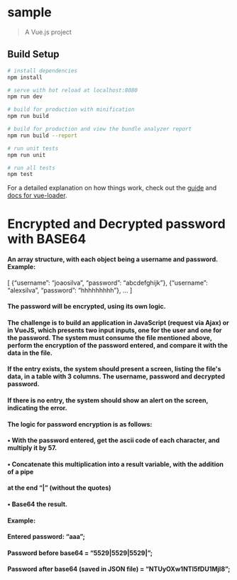 # sample

> A Vue.js project

## Build Setup

``` bash
# install dependencies
npm install

# serve with hot reload at localhost:8080
npm run dev

# build for production with minification
npm run build

# build for production and view the bundle analyzer report
npm run build --report

# run unit tests
npm run unit

# run all tests
npm test
```

For a detailed explanation on how things work, check out the [guide](http://vuejs-templates.github.io/webpack/) and [docs for vue-loader](http://vuejs.github.io/vue-loader).

# Encrypted and Decrypted password with BASE64
#### An array structure, with each object being a username and password. Example:
[
{“username”: “joaosilva”, “password”: “abcdefghijk”},
{“username”: “alexsilva”, “password”: “hhhhhhhhh”},
...
]
#### The password will be encrypted, using its own logic.
#### The challenge is to build an application in JavaScript (request via Ajax) or in VueJS, which presents two input inputs, one for the user and one for the password. The system must consume the file mentioned above, perform the encryption of the password entered, and compare it with the data in the file.
#### If the entry exists, the system should present a screen, listing the file's data, in a table with 3 columns. The username, password and decrypted password.
#### If there is no entry, the system should show an alert on the screen, indicating the error.
#### The logic for password encryption is as follows:
#### • With the password entered, get the ascii code of each character, and multiply it by 57.
#### • Concatenate this multiplication into a result variable, with the addition of a pipe
#### at the end “|” (without the quotes)
#### • Base64 the result.
#### Example:
#### Entered password: “aaa”;
#### Password before base64 = “5529|5529|5529|”;
#### Password after base64 (saved in JSON file) = “NTUyOXw1NTI5fDU1Mjl8”;
